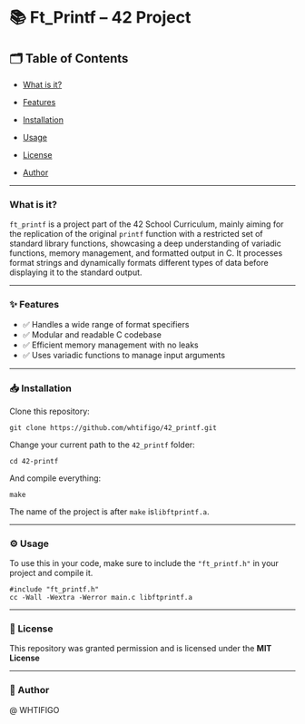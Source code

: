 # 📚 Ft_Printf – 42 Project

## 🗂️ Table of Contents

- [What is it?](#what-is-it)

- [Features](#features)

- [Installation](#installation)

- [Usage](#usage)

- [License](#license)

- [Author](#author)
---

### What is it? <a id="what-is-it"></a>
```ft_printf``` is a project part of the 42 School Curriculum, mainly aiming for the replication of the original ```printf``` function with a restricted set of standard library functions, showcasing a deep understanding of variadic functions, memory management, and formatted output in C. It processes format strings and dynamically formats different types of data before displaying it to the standard output.

---

### ✨ Features <a id="features"></a>
- ✅ Handles a wide range of format specifiers
- ✅ Modular and readable C codebase
- ✅ Efficient memory management with no leaks
- ✅ Uses variadic functions to manage input arguments

---

### 📥 Installation <a id="installation"></a>
Clone this repository:
```
git clone https://github.com/whtifigo/42_printf.git
```
Change your current path to the ```42_printf``` folder:
```
cd 42-printf
```
And compile everything:
```
make
```
The name of the project is after ```make``` is```libftprintf.a```.

---

### ⚙️ Usage <a id="usage"></a>

To use this in your code, make sure to include the ```"ft_printf.h"``` in your project and compile it.
```
#include "ft_printf.h"
cc -Wall -Wextra -Werror main.c libftprintf.a
```

---

### 📜 License <a id="license"></a>

This repository was granted permission and is licensed under the **MIT License**

---

### 👤 Author <a id="author"></a>

@ WHTIFIGO
